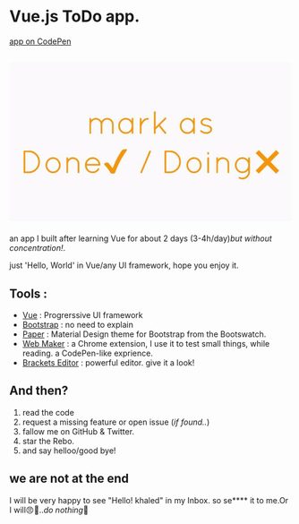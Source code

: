 # Vue.js ToDo app.
[app on CodePen](https://codepen.io/khaled_pens/full/MvNmeq)

![screen shot of the app as .gif](https://github.com/khaled-nuur/simple-vue-todo/blob/master/screen%20shot.gif "the app in my browser!")
---
an app I built after learning Vue for about 2 days (3-4h/day)*but without concentration!*.

just 'Hello, World' in Vue/any UI framework, hope you enjoy it.
## Tools :
- [Vue](vuejs.org) : Progrerssive UI framework
- [Bootstrap](getbootstrap.com) : no need to explain
- [Paper](https://bootswatch.com/paper) : Material Design theme for Bootstrap from the Bootswatch.
- [Web Maker](https://webmakerapp.com/) : a Chrome extension, I use it to test small things, while reading. a CodePen-like exprience.
- [Brackets Editor](http://brackets.io/) : powerful editor. give it a look!
## And then?
1. read the code
2. request a missing feature or open issue (*if found..*)
3. fallow me on GitHub & Twitter.
4. star the Rebo.
5. and say helloo/good bye!
## we are not at the end
I will be very happy to see "Hello! khaled" in my Inbox. so se**** it to me.Or I will:angry::imp:..*do nothing*:grimacing:
